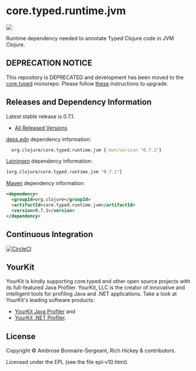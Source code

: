 # core.typed.runtime.jvm

<a href='http://typedclojure.org'><img src='images/part-of-typed-clojure-project.png'></a>

Runtime dependency needed to annotate Typed Clojure code in JVM Clojure.

## DEPRECATION NOTICE

This repository is DEPRECATED and development has been moved
to the [core.typed](https://github.com/clojure/core.typed) monorepo.
Please follow [these](https://github.com/clojure/core.typed/blob/master/UPGRADING.md#upgrading-from-07x-to-monorepo)
instructions to upgrade.

## Releases and Dependency Information

Latest stable release is 0.7.1.

* [All Released Versions](https://search.maven.org/search?q=g:org.clojure%20AND%20a:core.typed.runtime.jvm)

[deps.edn](https://clojure.org/reference/deps_and_cli) dependency information:

```clj
  org.clojure/core.typed.runtime.jvm {:mvn/version "0.7.1"}
 ```

[Leiningen](https://github.com/technomancy/leiningen) dependency information:

```clojure
[org.clojure/core.typed.runtime.jvm "0.7.1"]
```

[Maven](https://maven.apache.org/) dependency information:

```XML
<dependency>
  <groupId>org.clojure</groupId>
  <artifactId>core.typed.runtime.jvm</artifactId>
  <version>0.7.1</version>
</dependency>
```

## Continuous Integration

[![CircleCI](https://circleci.com/gh/typedclojure/core.typed.runtime.jvm.svg?style=svg)](https://circleci.com/gh/typedclojure/core.typed.runtime.jvm)

## YourKit

YourKit is kindly supporting core.typed and other open source projects with its full-featured Java Profiler.
YourKit, LLC is the creator of innovative and intelligent tools for profiling
Java and .NET applications. Take a look at YourKit's leading software products:

* <a href="http://www.yourkit.com/java/profiler/index.jsp">YourKit Java Profiler</a> and
* <a href="http://www.yourkit.com/.net/profiler/index.jsp">YourKit .NET Profiler</a>.

## License

Copyright © Ambrose Bonnaire-Sergeant, Rich Hickey & contributors.

Licensed under the EPL (see the file epl-v10.html).

